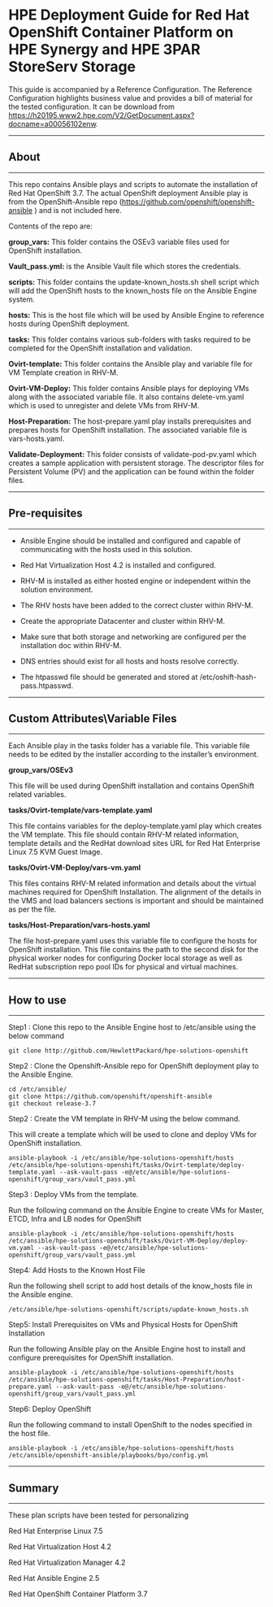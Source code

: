 # HPE Deployment Guide for Red Hat OpenShift Container Platform on HPE Synergy and HPE 3PAR StoreServ Storage

This guide is accompanied by a Reference Configuration. The Reference Configuration highlights business value and provides a bill of material for the tested configuration. It can be download from https://h20195.www2.hpe.com/V2/GetDocument.aspx?docname=a00056102enw.

________________________________________
## About ##
________________________________________

This repo contains Ansible plays and scripts to automate the installation of Red Hat OpenShift 3.7. The actual OpenShift deployment Ansible play is from the OpenShift-Ansible repo (https://github.com/openshift/openshift-ansible ) and is not included here.

Contents of the repo are:

**group_vars:** This folder contains the OSEv3 variable files used for OpenShift installation.

**Vault_pass.yml:** is the Ansible Vault file which stores the credentials.

**scripts:** This folder contains the update-known_hosts.sh shell script which will add the OpenShift hosts to the known_hosts file on the Ansible Engine system.

**hosts:** This is the host file which will be used by Ansible Engine to reference hosts during OpenShift deployment.

**tasks:** This folder contains various sub-folders with tasks required to be completed for the OpenShift installation and validation.

**Ovirt-template:** This folder contains the Ansible play and variable file for VM Template creation in RHV-M.

**Ovirt-VM-Deploy:** This folder contains Ansible plays for deploying VMs along with the associated variable file. It also contains delete-vm.yaml which is used to unregister and delete VMs from RHV-M.

**Host-Preparation:** The host-prepare.yaml play installs prerequisites and prepares hosts for OpenShift installation. The associated variable file is vars-hosts.yaml.

**Validate-Deployment:** This folder consists of validate-pod-pv.yaml which creates a sample application with persistent storage. The descriptor files for Persistent Volume (PV) and the application can be found within the folder files.

 
________________________________________
## Pre-requisites ##
________________________________________
 
 - Ansible Engine should be installed and configured and capable of communicating with the hosts used in this solution.
 
 - Red Hat Virtualization Host 4.2 is installed and configured.
 
 - RHV-M is installed as either hosted engine or independent within the solution environment.
 
 - The RHV hosts have been added to the correct cluster within RHV-M.
 
 - Create the appropriate Datacenter and cluster within RHV-M.
 
 - Make sure that both storage and networking are configured per the installation doc within RHV-M.
 
 - DNS entries should exist for all hosts and hosts resolve correctly.
 
 - The htpasswd file should be generated and stored at /etc/oshift-hash-pass.htpasswd.


________________________________________
## Custom Attributes\Variable Files  ##
________________________________________
	
Each Ansible play in the tasks folder has a variable file. This variable file needs to be edited by the installer according to the installer’s environment.

**group_vars/OSEv3**

This file will be used during OpenShift installation and contains OpenShift related variables. 

**tasks/Ovirt-template/vars-template.yaml**

This file contains variables for the deploy-template.yaml play which creates the VM template. This file should contain RHV-M related information, template details and the RedHat download sites URL for Red Hat Enterprise Linux 7.5 KVM Guest Image.

**tasks/Ovirt-VM-Deploy/vars-vm.yaml**

This files contains RHV-M related information and details about the virtual machines required for OpenShift Installation. The alignment of the details in the VMS and load balancers sections is important and should be maintained as per the file.

**tasks/Host-Preparation/vars-hosts.yaml**

The file host-prepare.yaml uses this variable file to configure the hosts for OpenShift installation. This file contains the path to the second disk for the physical worker nodes for configuring Docker local storage as well as RedHat subscription repo pool IDs for physical and virtual machines.

________________________________________
## How to use ##
________________________________________

Step1 : Clone this repo to the Ansible Engine host to /etc/ansible using the below command
```
git clone http://github.com/HewlettPackard/hpe-solutions-openshift
```

Step2 : Clone the Openshift-Ansible repo for OpenShift deployment play to the Ansible Engine.
```
cd /etc/ansible/
git clone https://github.com/openshift/openshift-ansible
git checkout release-3.7
```

Step2 : Create the VM template in RHV-M using the below command. 

This will create a template which will be used to clone and deploy VMs for OpenShift installation.
``` 
ansible-playbook -i /etc/ansible/hpe-solutions-openshift/hosts /etc/ansible/hpe-solutions-openshift/tasks/Ovirt-template/deploy-template.yaml --ask-vault-pass -e@/etc/ansible/hpe-solutions-openshift/group_vars/vault_pass.yml
```

Step3 : Deploy VMs from the template.

Run the following command on the Ansible Engine to create VMs for Master, ETCD, Infra and LB nodes for OpenShift
```
ansible-playbook -i /etc/ansible/hpe-solutions-openshift/hosts /etc/ansible/hpe-solutions-openshift/tasks/Ovirt-VM-Deploy/deploy-vm.yaml --ask-vault-pass -e@/etc/ansible/hpe-solutions-openshift/group_vars/vault_pass.yml
```

Step4: Add Hosts to the Known Host File

Run the following shell script to add host details of the know_hosts file in the Ansible engine. 
```
/etc/ansible/hpe-solutions-openshift/scripts/update-known_hosts.sh
```

Step5: Install Prerequisites on VMs and Physical Hosts for OpenShift Installation

Run the following Ansible play on the Ansible Engine host to install and configure prerequisites for OpenShift installation.
```
ansible-playbook -i /etc/ansible/hpe-solutions-openshift/hosts /etc/ansible/hpe-solutions-openshift/tasks/Host-Preparation/host-prepare.yaml --ask-vault-pass -e@/etc/ansible/hpe-solutions-openshift/group_vars/vault_pass.yml 
```

Step6: Deploy OpenShift

Run the following command to install OpenShift to the nodes specified in the host file.
```
ansible-playbook -i /etc/ansible/hpe-solutions-openshift/hosts /etc/ansible/openshift-ansible/playbooks/byo/config.yml
```
________________________________________
## Summary ##
________________________________________
These plan scripts have been tested for personalizing

Red Hat Enterprise Linux 7.5

Red Hat Virtualization Host 4.2

Red Hat Virtualization Manager 4.2

Red Hat Ansible Engine 2.5

Red Hat OpenShift Container Platform 3.7


